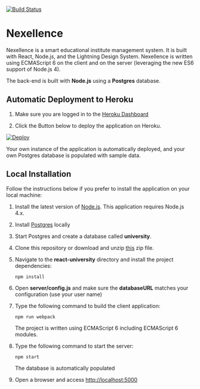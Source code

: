 [![Build Status](https://travis-ci.org/luk3Sky/nexellence.svg?branch=client-react-dev)](https://travis-ci.org/luk3Sky/nexellence)

# Nexellence 

Nexellence is a smart educational institute management system. It is built with React, Node.js, and the Lightning Design System. Nexellence is written using ECMAScript 6 on the client and on the server (leveraging the new ES6 support of Node.js 4).

The back-end is built with **Node.js** using a **Postgres** database.

## Automatic Deployment to Heroku

1. Make sure you are logged in to the [Heroku Dashboard](https://dashboard.heroku.com)

1. Click the Button below to deploy the application on Heroku.

[![Deploy](https://www.herokucdn.com/deploy/button.png)](https://heroku.com/deploy)

Your own instance of the application is automatically deployed, and your own Postgres database is populated with sample data.

## Local Installation

Follow the instructions below if you prefer to install the application on your local machine:

1. Install the latest version of [Node.js](https://nodejs.org). This application requires Node.js 4.x.

1. Install [Postgres](http://www.postgresql.org/) locally

1. Start Postgres and create a database called **university**.

1. Clone this repository or download and unzip [this](https://github.com/ccoenraets/react-university/archive/master.zip) zip file.

1. Navigate to the **react-university** directory and install the project dependencies:

    ```
    npm install
    ```

1. Open **server/config.js** and make sure the **databaseURL** matches your configuration (use your user name)

1. Type the following command to build the client application:

    ```
    npm run webpack
    ```

    The project is written using ECMAScript 6 including ECMAScript 6 modules.

1. Type the following command to start the server:

    ```
    npm start
    ```

    The database is automatically populated

1. Open a browser and access [http://localhost:5000](http://localhost:5000)

